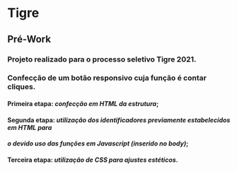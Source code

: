 # Tigre 
## Pré-Work

### Projeto realizado para o processo seletivo Tigre 2021.
### Confecção de um botão responsivo cuja função é contar cliques.

#### Primeira etapa: *confecção em HTML da estrutura*;
#### Segunda etapa: *utilização dos identificadores previamente estabelecidos em HTML para*
#### *o devido uso das funções em Javascript (inserido no body)*;
#### Terceira etapa: *utilização de CSS para ajustes estéticos*. 
